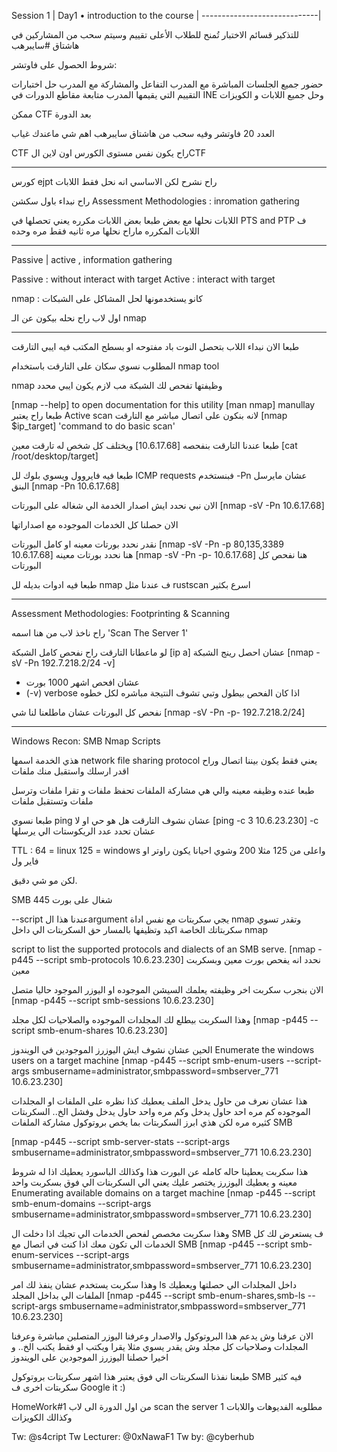 Session 1                    |                                                                                  Day1
• introduction to the course |
-----------------------------|

للتذكير قسائم الاختبار تُمنح للطلاب الأعلى تقييم وسيتم سحب من المشاركين في هاشتاق #سايبرهب

شروط الحصول على فاوتشر:

حضور جميع الجلسات المباشرة مع المدرب
التفاعل والمشاركة مع المدرب 
حل اختبارات التقييم التي يقيمها المدرب 
متابعة مقاطع الدورات في INE وحل جميع اللابات و الكويزات

ممكن CTF بعد الدورة

العدد 20 فاوتشر
وفيه سحب من هاشتاق سايبرهب
اهم شي ماعندك غياب

CTF راح يكون نفس مستوى الكورس
اون لاين الCTF


-----------------------------------
كورس ejpt راح نشرح لكن الاساسي انه نحل فقط اللابات 

راح نبداء باول سكشن
Assessment Methodologies : inromation gathering

اللابات نحلها مع بعض
طبعا بعض اللابات مكرره يعني تحصلها في PTS and PTP 
ف اللابات المكرره ماراح نحلها مره ثانيه فقط مره وحده

------------------------------------
Passive | active , information gathering

Passive : without interact with target
Active : interact with target

nmap : كانو يستخدمونها لحل المشاكل على الشبكات

اول لاب راح نحله بيكون عن الـ nmap

------------------------------------
طبعا الان نبداء اللاب
بتحصل النوت باد مفتوحه او بسطح المكتب فيه ايبي التارقت

المطلوب نسوي سكان على التارقت 
باستخدام nmap tool

nmap
وظيفتها تفحص لك الشبكة مب لازم يكون ايبي محدد

[nmap --help] to open documentation for this utility
[man nmap] manullay
طبعا راح يعتبر
Active scan 
لانه بنكون على اتصال مباشر مع التارقت
[nmap $ip_target] 'command to do basic scan'

طبعا عندنا التارقت بنفحصه
[10.6.17.68] 
ويختلف كل شخص له تارقت معين
[cat /root/desktop/target]

طبعا فيه فايروول ويسوي بلوك لل ICMP requests
فبنستخدم -Pn عشان مايرسل البنق 
[nmap -Pn 10.6.17.68]

الان نبي نحدد ايش اصدار الخدمة الي شغاله على البورتات
[nmap -sV -Pn 10.6.17.68]

الان حصلنا كل الخدمات الموجوده مع اصداراتها

نقدر نحدد بورتات معينه او كامل البورتات
[nmap -sV -Pn -p 80,135,3389 10.6.17.68] هنا نحدد بورتات معينه
[nmap -sV -Pn -p- 10.6.17.68] هنا نفحص كل البورتات

طبعا فيه ادوات بديله لل nmap 
ف عندنا مثل rustscan اسرع بكثير

--------------------------------------------------------------
Assessment Methodologies: Footprinting & Scanning 

راح ناخذ لاب من هنا اسمه
'Scan The Server 1'

لو ماعطانا التارقت راح نفحص كامل الشبكة
[ip a] عشان احصل رينج الشبكة 
[nmap -sV -Pn 192.7.218.2/24 -v] 
- عشان افحص اشهر 1000 بورت
- (-v) verbose اذا كان الفحص بيطول وتبي تشوف النتيجة مباشره لكل خطوه

نفحص كل البورتات عشان ماطلعنا لنا شي
[nmap -sV -Pn -p- 192.7.218.2/24]

----------------------------------------------------------------
Windows Recon: SMB Nmap Scripts

هذي الخدمة اسمها
network file sharing protocol
يعني فقط يكون بيننا اتصال وراح اقدر ارسلك واستقبل منك ملفات

 طبعا عنده وظيفه معينه والي هي مشاركة الملفات
تحفظ ملفات و تقرا ملفات وترسل ملفات وتستقبل ملفات

طبعا نسوي ping
عشان نشوف التارقت هل هو حي او لا
[ping -c 3 10.6.23.230]
-c عشان تحدد عدد الريكوستات الي يرسلها

TTL :
64 = linux
125 =  windows
واعلى من 125 مثلا 200 وشوي احيانا يكون راوتر او فاير ول

لكن مو شي دقيق.


SMB 
شغال على بورت 445 

--script 
عندنا هذا الargument
يجي سكربتات مع نفس اداة nmap 
وتقدر تسوي سكربتاتك الخاصة اكيد وتظيفها بالمسار حق السكربتات الي داخل nmap

script to list the supported protocols and dialects of an SMB serve.
[nmap -p445 --script smb-protocols 10.6.23.230] نحدد انه يفحص بورت معين وبسكربت معين

الان بنجرب سكربت اخر
وظيفته يعلمك السيشن الموجوده او اليوزر الموجود حاليا متصل
[nmap -p445 --script smb-sessions 10.6.23.230]

وهذا السكربت بيطلع لك المجلدات الموجوده والصلاحيات لكل مجلد
[nmap -p445 --script smb-enum-shares 10.6.23.230]

الحين عشان نشوف ايش اليوزرز الموجودين في الويندوز
Enumerate the windows users on a target machine
[nmap -p445 --script smb-enum-users --script-args smbusername=administrator,smbpassword=smbserver_771 10.6.23.230]

هذا عشان نعرف من حاول يدخل الملف يعطيك كذا نظره على الملفات او المجلدات الموجوده كم مره احد حاول يدخل وكم مره واحد حاول يدخل وفشل الخ..
السكربتات كثيره مره لكن هذي ابرز السكربتات بما يخص بروتوكول مشاركة الملفات SMB

[nmap -p445 --script smb-server-stats --script-args smbusername=administrator,smbpassword=smbserver_771 10.6.23.230]

هذا سكربت يعطينا حاله كامله عن البورت هذا
وكذالك الباسورد يعطيك اذا له شروط معينه و يعطيك اليوزرز يختصر عليك يعني الي السكربتات الي فوق بسكربت واحد
Enumerating available domains on a target machine
[nmap -p445 --script smb-enum-domains --script-args smbusername=administrator,smbpassword=smbserver_771 10.6.23.230]

وهذا سكربت مخصص لفحص الخدمات الي تجيك اذا دخلت ال SMB
ف يستعرض لك كل الخدمات الي تكون معك اذا كنت في اتصال مع SMB
[nmap -p445 --script smb-enum-services --script-args smbusername=administrator,smbpassword=smbserver_771 10.6.23.230]

وهذا سكربت يستخدم عشان ينفذ لك امر ls
داخل المجلدات الي حصلتها ويعطيك الملفات الي بداخل المجلد
[nmap -p445 --script smb-enum-shares,smb-ls --script-args smbusername=administrator,smbpassword=smbserver_771 10.6.23.230]

الان عرفنا وش يدعم هذا البروتوكول والاصدار
وعرفنا اليوزر المتصلين مباشرة وعرفنا المجلدات وصلاحيات كل مجلد وش يقدر يسوي مثلا يقرا ويكتب او فقط يكتب الخ..
و اخيرا حصلنا اليوزرز الموجودين على الويندوز

طبعنا نفذنا السكربتات الي فوق يعتبر هذا اشهر سكربتات بروتوكول SMB
فيه كثير سكربتات اخرى ف Google it :)


HomeWork#1
من اول الدورة الى لاب scan the server 1
مطلوبه الفديوهات واللابات وكذالك الكويزات



Tw: @s4cript
Tw Lecturer: @0xNawaF1
Tw by: @cyberhub
